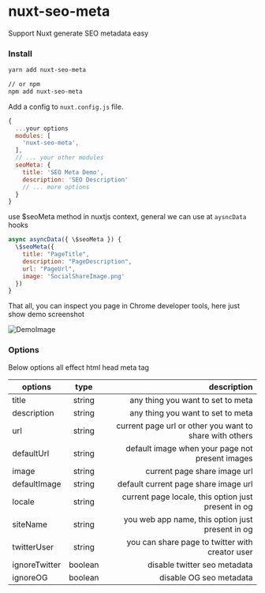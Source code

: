 # nuxt-seo-meta
Support Nuxt generate SEO metadata easy

### Install

```bash
yarn add nuxt-seo-meta

// or npm 
npm add nuxt-seo-meta
```

Add a config to `nuxt.config.js` file.
```javascript
{
  ...your options
  modules: [
    'nuxt-seo-meta',
  ],
  // ... your other modules
  seoMeta: {
    title: 'SEO Meta Demo',
    description: 'SEO Description'
    // ... more options
  }
}
```

use \$seoMeta method in nuxtjs context, general we can use at `aysncData` hooks

``` javascript
async asyncData({ \$seoMeta }) {
  \$seoMeta({
    title: "PageTitle",
    description: "PageDescription",
    url: "PageUrl",
    image: 'SocialShareImage.png'
  })
}
```

That all, you can inspect you page in Chrome developer tools, here just show demo screenshot

![DemoImage](http://public.mixbo.cn/nuxtjs-seo-meta.png?t)

### Options

Below options all effect html head meta tag

| options        | type           | description  |
| ------------- |:-------------:| -----:|
| title      | string  | any thing you want to set to meta |
| description      | string  | any thing you want to set to meta |
| url      | string  | current page url or other you want to share with others |
| defaultUrl      | string  | default image when your page not present images  |
| image      | string  | current page share image url |
| defaultImage      | string  | default current page share image url |
| locale      | string  | current page locale, this option just present in og |
| siteName      | string  | you web app name, this option just present in og |
| twitterUser      | string  | you can share page to twitter with creator user |
| ignoreTwitter      | boolean  | disable twitter seo metadata |
| ignoreOG      | boolean  | disable OG seo metadata |

